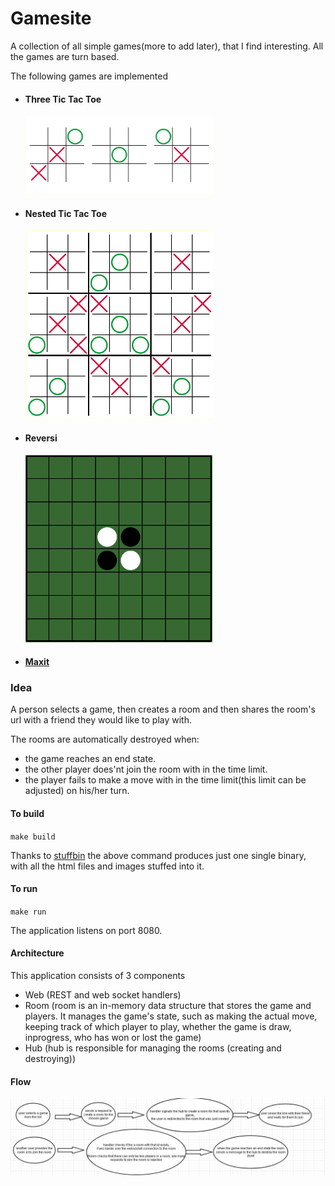 # Gamesite

A collection of all simple games(more to add later), that I find interesting. All the games are turn based.

The following games are implemented

* #### Three Tic Tac Toe
  <img src="tttt.png" width="300" height="125">
* #### Nested Tic Tac Toe
  <img src="nttt.png" width="300" height="301">
* #### Reversi
  <img src="reversi.png" width="300" height="300">
* #### [Maxit](https://play.google.com/store/apps/details?id=com.loonybot.maxitmonkey&gl=US)


### Idea
A person selects a game, then creates a room and then shares the room's url with a friend they would like to play with.

The rooms are automatically destroyed when:

* the game reaches an end state.
* the other player does'nt join the room with in the time limit.
* the player fails to make a move with in the time limit(this limit can be adjusted) on his/her turn.



#### To build

`make build`

Thanks to [stuffbin](https://github.com/knadh/stuffbin) the above command produces just one single binary, with all the html files and images stuffed into it.

#### To run

`make run`

The application listens on port 8080.

#### Architecture
This application consists of 3 components

* Web (REST and web socket handlers)
* Room (room is an in-memory data structure that stores the game and players. It manages the game's state, such as making the actual move, keeping track of which player to play, whether the game is draw, inprogress, who has won or lost the game)
* Hub (hub is responsible for managing the rooms (creating and destroying))

#### Flow
![the flow](gamesite.png "flow image")




